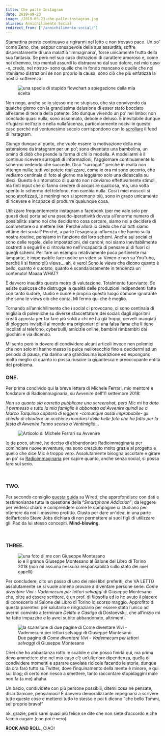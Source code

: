 ```yaml
---
title: Che palle Instagram
date: 2018-09-23
image: /2018-09-23-che-palle-instagram.jpg
aliases: Annichilimento Social
redirect_from: ['/annichilimento-social/']
---
```

Stamattina presto continuavo a rigirarmi nel letto e non trovavo pace. Un po’ come Zeno, che, seppur consapevole della sua assurdità, soffre disperatamente di una malattia 'immaginaria', forse unicamente frutto della sua fantasia. Se però nel suo caso distrazioni di carattere amoroso e, come noi diremmo, trip mentali assurdi lo distraevano dal suo dolore, nel mio caso -e, credo, nel nostro- sono quelle che in fondo mancano e quelle che noi riteniamo distrazioni se non proprio la causa, sono ciò che più enfatizza la nostra sofferenza.

<figure>
  <img class='u-photo' src='{{ image }}' title='una specie di stupido flowchart a spiegazione della mia scelta' alt='una specie di stupido flowchart a spiegazione della mia scelta'>
</figure>

Non nego, anche se io stesso me ne stupisco, che sto convivendo da qualche giorno con la grandissima delusione di esser stato bocciato all’esame di teoria della patente. Sto dunque vivendo un po’ nel limbo: non concludo quasi nulla, sono assonnato, debole e deluso. È inevitabile dunque rifugiarsi nell’ozio e nella nullafacenza, particolarmente nocivi in questo caso perché nel ventunesimo secolo corrispondono con lo [scrollare](https://instagram.com/scrollordie '@scrollordie su Instagram') il feed di instagram.

Giungo dunque al punto, che vuole essere la motivazione della mia astensione da instagram per un po’; sono diventato una bambolina, un omino di didò che prende la forma di chi lo modella. A modellarmi è il continuo ricevere surrogati di informazioni, l'aggiornare continuamente lo schermo vedendo che succede. Dico <q>surrogati</q> perché in realtà non ottengo nulla; tutti voi potete realizzare, come io ora mi sono accorto, che vediamo centinaia di foto al giorno ma leggiamo solo una didascalia su dieci. Questo è sintomatico di quanto non riceviamo effettivamente stimoli, ma finti input che ci fanno credere di acquisire qualcosa, ma, una volta spento lo schermo del telefono, non cambia nulla. Così i miei muscoli si sono atrofizzati, le meningi non si spremono più, sono in grado unicamente di ricevere e incapace di produrre qualunque cosa.

Utilizzare frequentemente instagram o facebook (per me vale solo per questi due) porta ad una pseudo-iperattività dovuta all’enorme numero di possibilità: siamo noi che decidiamo cosa cercare, siamo noi a decidere di commentare o a mettere like. Perché allora io credo che noi tutti siamo vittime dei social? Perché, a parte l’esagerata influenza che hanno sulla nostra routine, pensiamo in funzione dei loro schemi. Anche sui social ci sono delle regole, delle impostazioni, dei canoni; noi siamo inevitabilmente costretti a seguirli e ci ritroviamo nell’incapacità di pensare al di fuori di quegli schemi. Per fare un esempio relativamente poco pertinente ma lampante, è impensabile fare uscire un video su Vimeo e non su YouTube, perché lì si fanno più views… ah, è vero! Sono le views che dicono quanto è bello, quanto è quotato, quanto è scandalosamente in tendenza un contenuto! Maaaa WHAT?

È davvero inaudito questo metro di valutazione. Totalmente fuorviante. Se esiste qualcosa che distrugge la qualità delle produzioni indipendenti fatte con tanto sudore, studio e cuore è proprio questo luogo comune ignorante che sono le views ciò che conta. Mi fermo qui che è meglio.

Tornando all’annichilimento che i social ci provocano, ci sono centinaia di migliaia di polemiche su diverse sfaccettature dei social: dagli algoritmi creati apposta per far fare più soldi a chi ne ha già troppi, cervelli mangiati di bloggers invisibili al mondo ma prigionieri di una falsa fama che li tiene incollati al telefono, cyberbulli, amicizie online, bambini rimbambiti dai giochini e via dicendo.

Mi sento però in dovere di condividere alcuni articoli invece non polemici che non solo mi hanno messo la pulce nell’orecchio fino a decidermi ad un periodo di pausa, ma danno una grandissima ispirazione ed espongono molto meglio di quanto io possa riuscire la gigantesca e preoccupante entità del problema.

### ONE.
Per prima condivido qui la breve lettera di Michele Ferrari, mio mentore e fondatore di Radioimmaginaria, su Avvenire dell’11 settembre 2018:

_Non so quanto sia corretto pubblicare uno screenshot, però Mic mi ha dato il permesso e tutta la mia famiglia è abbonata ad Avvenire quindi se a Marco Tarquinio capiterà di leggere -comunque assai improbabile- gli chiedo di chiudere un occhio e ricordarsi delle belle foto che ho fatto per la festa di Avvenire l’anno scorso a Ventimiglia…_

<figure>
  <img src='/2018-09-23-che-palle-instagram-1.png' alt='Articolo di Michele Ferrari su Avvenire'>
</figure>


Io da poco, ahimé, ho deciso di abbandonare Radioimmaginaria per cominciare nuove avventure, ma sono cresciuto molto grazie al progetto e quello che dice Mic è troppo vero. Assolutamente bisogna ascoltare e girare un po’ su [Radioimmaginaria](https://radioimmaginaria.it) per capire quanto, anche senza social, si possa fare sul serio.

<br>

### TWO.

Per secondo consiglio [questa guida](https://www.wired.com/story/wired-guide-to-internet-addiction/ '“Wired guide to internet addiction„') su Wired, che approfondisce con dati e testimonianze tutta la questione della <q><em lang='en'>Smartphone Addiction</em></q>; da leggere per vederci chiaro e comprendere come le compagnie ci studiano per ottenere da noi il massimo profitto. Giusto per dare un’idea, in una parte dell’articolo Steve Jobs dichiara di non permettere ai suoi figli di utilizzare gli iPad da lui stesso concepiti. **Mind-blowing**.

<br>

### THREE.

<figure>
  <img src='/2018-09-23-che-palle-instagram-2.jpg' alt='una foto di me con Giuseppe Montesano' title='una foto di me con Giuseppe Montesano'>
  <figcaption>
    io e il grande Giuseppe Montesano al Salone del Libro di Torino 2018 (non mi assumo nessuna responsabilità sullo stato dei miei capelli)
  </figcaption>
</figure>

Per concludere, cito un passo di uno dei miei libri preferiti, che VA LETTO assolutamente se si vuole almeno provare a diventare persone serie: <cite>Come diventare Vivi - Vademecum per lettori selvaggi</cite> di Giuseppe Montesano che, oltre ad essere scrittore, è un prof. di filosofia ed io ho avuto il piacere di conoscerlo al Salone del Libro di Torino lo scorso maggio. Approfitto di questa parentesi per salutarlo e ringraziarlo per essere stato l’unico ad avermi convinto a terminare <cite>Delitto e Castigo</cite> di Dostoevskij, che all’inizio mi ha fatto impazzire e lo avrei subito abbandonato, altrimenti.

<figure>
  <img src='/2018-09-23-che-palle-instagram-3.jpg' alt='la scansione di due pagine di Come diventare Vivi - Vademecum per lettori selvaggi di Giuseppe Montesano' title='la scansione di due pagine di Come diventare Vivi - Vademecum per lettori selvaggi di Giuseppe Montesano'>
  <figcaption>
    Due pagine di <cite>Come diventare Vivi - Vademecum per lettori selvaggi</cite> di Giuseppe Montesano
  </figcaption>
</figure>

Direi che ho abbastanza rotto le scatole e che posso finirla qui, ma prima devo ammettere che nel mio caso c’è un’ulteriore dipendenza, quella di condividere momenti e sparare cavolate ridicole facendo le storie, dunque da ora farò tutto su Twitter, dove l’inquinamento della mente è minore, e qui sul blog; di certo non riesco a smettere, tanto raccontare stupidaggini male non fa (a me) ahaha.

Un bacio, condividete con più persone possibili, ditemi cosa ne pensate, discutiamone, pensiamoci! È davvero demoralizzante impegnarsi a scrivere tutte queste cose e metterci tutto te stesso e poi ti dicono <q>che bello Tommi, sei proprio bravo!</q>

ok, grazie, però sarei quasi più felice se dite che non siete d’accordo e che faccio cagare (che poi è vero)

**ROCK AND ROLL**, CIAO!
